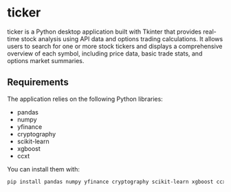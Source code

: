 # ticker

ticker is a Python desktop application built with Tkinter that provides real-time stock analysis using API data and options trading calculations. It allows users to search for one or more stock tickers and displays a comprehensive overview of each symbol, including price data, basic trade stats, and options market summaries.

## Requirements

The application relies on the following Python libraries:

- pandas
- numpy
- yfinance
- cryptography
- scikit-learn
- xgboost
- ccxt

You can install them with:

```bash
pip install pandas numpy yfinance cryptography scikit-learn xgboost ccxt
```
